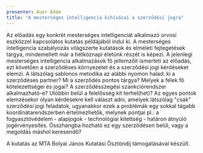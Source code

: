 ```yaml
---
presenter: Auer Ádám
title: "A mesterséges intelligencia kihívásai a szerződési jogra"
---
```


Az előadás egy konkrét mesterséges intelligenciát alkalmazó orvosi eszközzel kapcsolatos kutatás példájából indul ki. A mesterséges intelligencia szabályozás világszerte kutatások és elméleti fejtegetések tárgya, mindemellett már a hétköznapi életünk részét is képezi. A jelenlegi mesterséges intelligencia alkalmazások fő jellemzőit ismerteti az előadás, ezt követően a szerződéses környezetet és a szerződési jogi kérdéseket elemzi. A látszólag sablonos metodika az alábbi nyomon halad: ki a szerződéses partner? Mi a szerződés pontos tárgya? Melyek a felek fő kötelezettségei és jogai? A szerződésszegési szankciórendszer alkalmazható-e? Utóbbin belül a felelősség kit terhel(het)? Az egyes pontok elemzésekor olyan kérdésekre kell választ adni, amelyek látszólag "csak" szerződési jogi feladatok, ugyanakkor ezek a problémák egy sokkal tágabb koordinátarendszerben értelmezhetők, melynek pontjai pl.: a fogyasztóvédelem - alapjogok - technológiai kitettség - határon átnyúló jogérvényesítés. Összhangba hozható ez egy szerződésen belül, vagy a megoldás máshol keresendő?

A kutatás az MTA Bolyai János Kutatási Ösztöndíj támogatásával készült.
